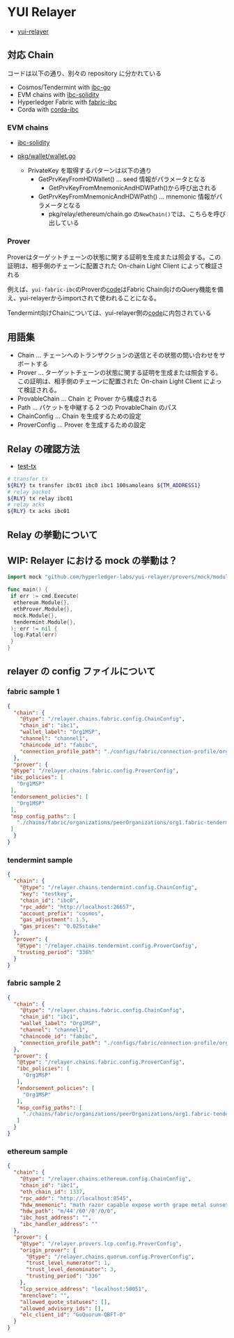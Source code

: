 # YUI Relayer

- [yui-relayer](https://github.com/hyperledger-labs/yui-relayer)

## 対応 Chain

コードは以下の通り、別々の repository に分かれている

- Cosmos/Tendermint with [ibc-go](https://github.com/cosmos/ibc-go)
- EVM chains with [ibc-solidity](https://github.com/hyperledger-labs/yui-ibc-solidity)
- Hyperledger Fabric with [fabric-ibc](https://github.com/hyperledger-labs/yui-fabric-ibc)
- Corda with [corda-ibc](https://github.com/hyperledger-labs/yui-corda-ibc)

### EVM chains

- [ibc-solidity](https://github.com/hyperledger-labs/yui-ibc-solidity)

- [pkg/wallet/wallet.go](https://github.com/hyperledger-labs/yui-ibc-solidity/blob/main/pkg/wallet/wallet.go)
  - PrivateKey を取得するパターンは以下の通り
    - GetPrvKeyFromHDWallet() ... seed 情報がパラメータとなる
      - GetPrvKeyFromMnemonicAndHDWPath()から呼び出される
    - GetPrvKeyFromMnemonicAndHDWPath() ... mnemonic 情報がパラメータとなる
      - pkg/relay/ethereum/chain.go の`NewChain()`では、こちらを呼び出している

### Prover

Proverはターゲットチェーンの状態に関する証明を生成または照会する。この証明は、相手側のチェーンに配置された On-chain Light Client によって検証される

例えば、`yui-fabric-ibc`のProverの[code](https://github.com/hyperledger-labs/yui-fabric-ibc/blob/d9230985e320ee0333c349bef80e822620c7150e/relay/prover.go)はFabric Chain向けのQuery機能を備え、yui-relayerからimportされて使われることになる。

Tendermint向けChainについては、yui-relayer側の[code](https://github.com/hyperledger-labs/yui-relayer/blob/07aa9b6f7d6894d14aaf278a550e40d6d2fdf35b/chains/tendermint/prover.go)に内包されている

## 用語集

- Chain ... チェーンへのトランザクションの送信とその状態の問い合わせをサポートする
- Prover ... ターゲットチェーンの状態に関する証明を生成または照会する。この証明は、相手側のチェーンに配置された On-chain Light Client によって検証される。
- ProvableChain ... Chain と Prover から構成される
- Path ... パケットを中継する 2 つの ProvableChain のパス
- ChainConfig ... Chain を生成するための設定
- ProverConfig ... Prover を生成するための設定

## Relay の確認方法

- [test-tx](https://github.com/hyperledger-labs/yui-relayer/blob/main/tests/cases/tm2tm/scripts/test-tx)

```sh
# transfer tx
${RLY} tx transfer ibc01 ibc0 ibc1 100samoleans ${TM_ADDRESS1}
# relay packet
${RLY} tx relay ibc01
# relay acks
${RLY} tx acks ibc01
```

## Relay の挙動について

## WIP: Relayer における mock の挙動は？

```go
import mock "github.com/hyperledger-labs/yui-relayer/provers/mock/module"

func main() {
 if err := cmd.Execute(
  ethereum.Module{},
  ethProver.Module{},
  mock.Module{},
  tendermint.Module{},
 ); err != nil {
  log.Fatal(err)
 }
}
```

## relayer の config ファイルについて

### fabric sample 1

```json
{
  "chain": {
    "@type": "/relayer.chains.fabric.config.ChainConfig",
    "chain_id": "ibc1",
    "wallet_label": "Org1MSP",
    "channel": "channel1",
    "chaincode_id": "fabibc",
    "connection_profile_path": "./configs/fabric/connection-profile/org1/local.yaml"
  },
  "prover": {
 "@type": "/relayer.chains.fabric.config.ProverConfig",
 "ibc_policies": [
   "Org1MSP"
 ],
 "endorsement_policies": [
   "Org1MSP"
 ],
 "msp_config_paths": [
   "./chains/fabric/organizations/peerOrganizations/org1.fabric-tendermint-cross-demo.com/peers/peer0.org1.fabric-tendermint-cross-demo.com/msp"
 ]
  }
}
```

### tendermint sample

```json
{
  "chain": {
    "@type": "/relayer.chains.tendermint.config.ChainConfig",
    "key": "testkey",
    "chain_id": "ibc0",
    "rpc_addr": "http://localhost:26657",
    "account_prefix": "cosmos",
    "gas_adjustment": 1.5,
    "gas_prices": "0.025stake"
  },
  "prover": {
   "@type": "/relayer.chains.tendermint.config.ProverConfig",
   "trusting_period": "336h"
  }
}
```

### fabric sample 2

```json
{
  "chain": {
    "@type": "/relayer.chains.fabric.config.ChainConfig",
    "chain_id": "ibc1",
    "wallet_label": "Org1MSP",
    "channel": "channel1",
    "chaincode_id": "fabibc",
    "connection_profile_path": "./configs/fabric/connection-profile/org1/local.yaml"
  },
  "prover": {
   "@type": "/relayer.chains.fabric.config.ProverConfig",
   "ibc_policies": [
     "Org1MSP"
   ],
   "endorsement_policies": [
     "Org1MSP"
   ],
   "msp_config_paths": [
     "./chains/fabric/organizations/peerOrganizations/org1.fabric-tendermint-cross-demo.com/peers/peer0.org1.  fabric-tendermint-cross-demo.com/msp"
   ]
  }
}
```

### ethereum sample

```json
{
  "chain": {
    "@type": "/relayer.chains.ethereum.config.ChainConfig",
    "chain_id": "ibc1",
    "eth_chain_id": 1337,
    "rpc_addr": "http://localhost:8545",
    "hdw_mnemonic": "math razor capable expose worth grape metal sunset metal sudden usage scheme",
    "hdw_path": "m/44'/60'/0'/0/0",
    "ibc_host_address": "",
    "ibc_handler_address": ""
  },
  "prover": {
    "@type": "/relayer.provers.lcp.config.ProverConfig",
    "origin_prover": {
      "@type": "/relayer.chains.quorum.config.ProverConfig",
      "trust_level_numerator": 1,
      "trust_level_denominator": 3,
      "trusting_period": "336"
    },
    "lcp_service_address": "localhost:50051",
    "mrenclave": "",
    "allowed_quote_statuses": [],
    "allowed_advisory_ids": [],
    "elc_client_id": "GoQuorum-QBFT-0"
  }
}
```
